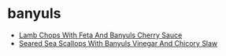 # banyuls

 * [Lamb Chops With Feta And Banyuls Cherry Sauce](../../index/l/lamb-chops-with-feta-and-banyuls-cherry-sauce-231431.json)
 * [Seared Sea Scallops With Banyuls Vinegar And Chicory Slaw](../../index/s/seared-sea-scallops-with-banyuls-vinegar-and-chicory-slaw-231574.json)
